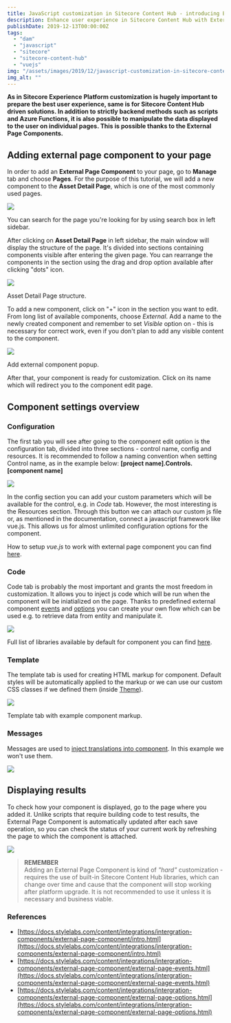 ```yaml
---
title: JavaScript customization in Sitecore Content Hub - introducing External Page Components
description: Enhance user experience in Sitecore Content Hub with External Page Components
publishDate: 2019-12-13T00:00:00Z
tags: 
  - "dam"
  - "javascript"
  - "sitecore"
  - "sitecore-content-hub"
  - "vuejs"
img: "/assets/images/2019/12/javascript-customization-in-sitecore-content-hub-introducing-external-page-components/images/blue-and-yellow-phone-modules-1476321.jpg"
img_alt: ""
---
```


**As in Sitecore Experience Platform customization is hugely important to prepare the best user experience, same is for Sitecore Content Hub driven solutions. In addition to strictly backend methods such as scripts and Azure Functions, it is also possible to manipulate the data displayed to the user on individual pages. This is possible thanks to the External Page Components.**

## Adding external page component to your page

In order to add an **External Page Component** to your page, go to **Manage** tab and choose **Pages**. For the purpose of this tutorial, we will add a new component to the **Asset Detail Page**, which is one of the most commonly used pages.

![](https://jakubwajs.files.wordpress.com/2019/12/search.png?w=742)

You can search for the page you're looking for by using search box in left sidebar.

After clicking on **Asset Detail Page** in left sidebar, the main window will display the structure of the page. It's divided into sections containing components visible after entering the given page. You can rearrange the components in the section using the drag and drop option available after clicking "dots" icon.

![](https://jakubwajs.files.wordpress.com/2019/12/add-component-to-page.png?w=1024)

Asset Detail Page structure.

To add a new component, click on "+" icon in the section you want to edit. From long list of available components, choose _External_. Add a name to the newly created component and remember to set _Visible_ option on - this is necessary for correct work, even if you don't plan to add any visible content to the component.

![](https://jakubwajs.files.wordpress.com/2019/12/add-component.png?w=361)

Add external component popup.

After that, your component is ready for customization. Click on its name which will redirect you to the component edit page.

## Component settings overview

### Configuration

The first tab you will see after going to the component edit option is the configuration tab, divided into three sections - control name, config and resources. It is recommended to follow a naming convention when setting Control name, as in the example below: **\[project name\].Controls.\[component name\]**

![](https://jakubwajs.files.wordpress.com/2019/12/component-view.png?w=919)

In the config section you can add your custom parameters which will be available for the control, e.g. in _Code_ tab. However, the most interesting is the Resources section. Through this button we can attach our custom js file or, as mentioned in the documentation, connect a javascript framework like vue.js. This allows us for almost unlimited configuration options for the component.

How to setup _vue.js_ to work with external page component you can find [here](https://docs.stylelabs.com/content/integrations/intergration-components/external-page-component/external-ui-component.html?v=3.2.1).

### Code

Code tab is probably the most important and grants the most freedom in customization. It allows you to inject js code which will be run when the component will be iniatialized on the page. Thanks to predefined external component [events](https://docs.stylelabs.com/content/integrations/intergration-components/external-page-component/external-page-events.html?v=3.2.1) and [options](https://docs.stylelabs.com/content/integrations/intergration-components/external-page-component/external-page-options.html?v=3.2.1) you can create your own flow which can be used e.g. to retrieve data from entity and manipulate it.

![](https://jakubwajs.files.wordpress.com/2019/12/component-view-code.png?w=700)

Full list of libraries available by default for component you can find [here](https://docs.stylelabs.com/content/integrations/intergration-components/external-page-component/included-libraries.html).

### Template

The template tab is used for creating HTML markup for component. Default styles will be automatically applied to the markup or we can use our custom CSS classes if we defined them (inside [Theme](https://docs.stylelabs.com/content/user-documentation/administration/portal/themes/themes.html?q=theme&v=3.2.1)).

![](https://jakubwajs.files.wordpress.com/2019/12/template-view.png?w=924)

Template tab with example component markup.

### Messages

Messages are used to [inject translations into component](https://docs.stylelabs.com/content/integrations/intergration-components/external-page-component/intro.html?q=external%20page%20component&v=3.2.1). In this example we won't use them.

![](https://jakubwajs.files.wordpress.com/2019/12/message-view.png?w=923)

## Displaying results

To check how your component is displayed, go to the page where you added it. Unlike scripts that require building code to test results, the External Page Component is automatically updated after each save operation, so you can check the status of your current work by refreshing the page to which the component is attached.

![](https://jakubwajs.files.wordpress.com/2019/12/result.png?w=1024)

> **REMEMBER**  
> Adding an External Page Component is kind of _"hard"_ customization - requires the use of built-in Sitecore Content Hub libraries, which can change over time and cause that the component will stop working after platform upgrade. It is not recommended to use it unless it is necessary and business viable.

### References

- [https://docs.stylelabs.com/content/integrations/intergration-components/external-page-component/intro.html](https://docs.stylelabs.com/content/integrations/intergration-components/external-page-component/intro.html)
- [https://docs.stylelabs.com/content/integrations/intergration-components/external-page-component/external-page-events.html](https://docs.stylelabs.com/content/integrations/intergration-components/external-page-component/external-page-events.html)
- [https://docs.stylelabs.com/content/integrations/intergration-components/external-page-component/external-page-options.html](https://docs.stylelabs.com/content/integrations/intergration-components/external-page-component/external-page-options.html)
